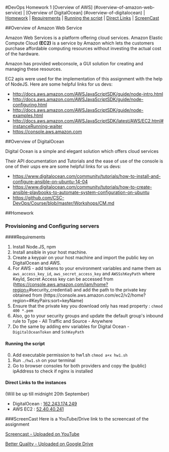 #DevOps Homework 1 
[Overview of AWS] (#overview-of-amazon-web-service)    |   [Overview of DigitalOcean] (#overview-of-digitalocean)    |   [Homework](#homework)   |  [Requirements](#requirements)   |   [Running the script](#running-the-script)   |   [Direct Links](#direct-links-to-the-instances)   |   [ScreenCast](#screencast) 

##Overview of Amazon Web Service 

Amazon Web Services is a platform offering cloud services. Amazon Elastic Compute Cloud **(EC2)** is a service by Amazon which lets the customers purchase affordable computing resources without investing the actual cost of the hardware. 

Amazon has provided webconsole, a GUI solution for creating and managing these resources. 

EC2 apis were used for the implementation of this assignment with the help of NodeJS. Here are some helpful links for us devs:

* http://docs.aws.amazon.com/AWSJavaScriptSDK/guide/node-intro.html
* http://docs.aws.amazon.com/AWSJavaScriptSDK/guide/node-configuring.html
* http://docs.aws.amazon.com/AWSJavaScriptSDK/guide/node-examples.html
* http://docs.aws.amazon.com/AWSJavaScriptSDK/latest/AWS/EC2.html#instanceRunning-waiter
* https://console.aws.amazon.com

##Overview of DigitalOcean

Digital Ocean is a simple and elegant solution which offers cloud services 

Their API documentation and Tutorials and the ease of use of the console is one of their usps 
ere are some helpful links for us devs:
* https://www.digitalocean.com/community/tutorials/how-to-install-and-configure-ansible-on-ubuntu-14-04
* https://www.digitalocean.com/community/tutorials/how-to-create-ansible-playbooks-to-automate-system-configuration-on-ubuntu
* https://github.com/CSC-DevOps/Course/blob/master/Workshops/CM.md


##Homework
### Provisioning and Configuring servers

####Requirements 

1. Install Node.JS, npm
2. Install ansible in your host machine.
3. Create a keypair on your host machine and import the public key on DigitalOcean and AWS.
4. For AWS - add tokens to your environment variables and name them as `aws_access_key_id`, `aws_secret_access_key` and `AWSSshKeyPath` where KeyId, Secret Access key can be accessed from (https://console.aws.amazon.com/iam/home?region=<YOUR REGION>#security_credential) and add the path to the private key obtained from (https://<YOUR REGION>console.aws.amazon.com/ec2/v2/home?region=<YOUR REGION>#KeyPairs:sort=keyName)
5. Ensure that the private key you download only has read property : `chmod 400 *.pem`
5. Also, go to your security groups and update the default group's inbound rule to Type - All Traffic and Source - Anywhere
6. Do the same by adding env variables for Digital Ocean -  `DigitalOceanToken` and `SshKeyPath`

#### Running the script
0. Add executable permission to hw1.sh `chmod a+x hw1.sh`
1. Run `./hw1.sh` on your terminal
2. Go to browser consoles for both providers and copy the (public) ipAddress to check if nginx is installed

#### Direct Links to the instances 
(Will be up till midnight 20th September)
- DigitalOcean : [162.243.174.249](http://162.243.174.249)
- AWS EC2 : [52.40.40.241](http://52.40.40.241)




###ScreenCast
Here is a YouTube/Drive link to the screencast of the assignment

[Screencast - Uploaded on YouTube](https://youtu.be/-AyhRYSP4WU)

[Better Quality - Uploaded on Google Drive](https://drive.google.com/file/d/0B3q3cKsujbuNUXFLQmE2UThGTlE/view?usp=sharing)
